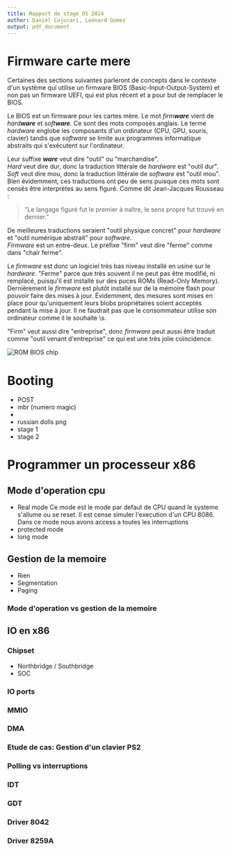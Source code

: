 ```yaml
---
title: Rapport de stage OS 2024
author: Daniel Cojucari, Leonard Gomez
output: pdf_document
---
```


# Firmware carte mere

Certaines des sections suivantes parleront de concepts dans le contexte d'un système
qui utilise un firmware BIOS (Basic-Input-Output-System) et non pas un firmware
UEFI, qui est plus récent et a pour but de remplacer le BIOS.

Le BIOS est un firmware pour les cartes mère. Le mot _firm**ware**_ vient de
_hard**ware**_ et _soft**ware**_. Ce sont des mots composés anglais.
Le terme _hardware_ englobe les composants d'un ordinateur (CPU, GPU, souris,
clavier) tandis que _software_ se limite aux programmes informatique abstraits
qui s'exécutent sur l'ordinateur.

Leur suffixe _**ware**_ veut dire "outil" ou "marchandise".\
_Hard_ veut dire dur, donc la traduction littérale de _hardware_ est
"outil dur".\
_Soft_ veut dire mou, donc la traduction littérale de _software_ est
"outil mou". \
Bien évidemment, ces traductions ont peu de sens puisque ces mots sont
censés être interprètes au sens figuré. Comme dit Jean-Jacques Rousseau :

> "Le langage figuré fut le premier à naître, le sens propre fut trouvé en dernier."

De meilleures traductions seraient "outil physique concret" pour _hardware_ et "outil
numérique abstrait" pour _software_. \
_Firmware_ est un entre-deux. Le préfixe "firm" veut dire
"ferme" comme dans "chair ferme".

Le _firmware_ est donc un logiciel très bas niveau installé en usine sur le _hardware_.
"Ferme" parce que très souvent il ne peut pas être modifié, ni remplacé, puisqu'il
est installé sur des puces ROMs (Read-Only Memory). Dernièrement le _firmware_ est
plutôt installé sur de la mémoire flash pour pouvoir faire des mises à jour.
Évidemment, des mesures sont mises en place pour qu'uniquement leurs blobs
propriétaires soient acceptés pendant la mise à jour. Il ne faudrait pas que le
consommateur utilise son ordinateur comme il le souhaite \\s.

"Firm" veut aussi dire "entreprise", donc _firmware_ peut aussi être traduit
comme "outil venant d'entreprise" ce qui est une très jolie coïncidence.

![ROM BIOS chip](./bios_chip.jpg)


# Booting
- POST
- mbr (numero magic)
-
- russian dolls png
- stage 1
- stage 2

# Programmer un processeur x86
## Mode d'operation cpu
- Real mode
    Ce mode est le mode par defaut de CPU quand le systeme s'allume ou se reset. Il est cense simuler
    l'execution d'un CPU 8086. Dans ce mode nous avons access a toutes les interruptions
- protected mode
- long mode
## Gestion de la memoire
- Rien
- Segmentation
- Paging
### Mode d'operation vs gestion de la memoire

## IO en x86

### Chipset
- Northbridge / Southbridge
- SOC

### IO ports
### MMIO
### DMA

### Etude de cas: Gestion d'un clavier PS2
### Polling vs interruptions
### IDT
### GDT
### Driver 8042
### Driver 8259A
